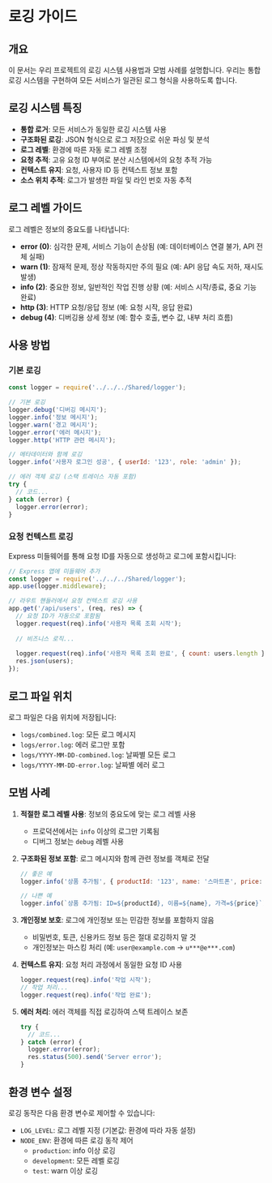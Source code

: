 # 로깅 가이드

## 개요

이 문서는 우리 프로젝트의 로깅 시스템 사용법과 모범 사례를 설명합니다. 우리는 통합 로깅 시스템을 구현하여 모든 서비스가 일관된 로그 형식을 사용하도록 합니다.

## 로깅 시스템 특징

- **통합 로거**: 모든 서비스가 동일한 로깅 시스템 사용
- **구조화된 로깅**: JSON 형식으로 로그 저장으로 쉬운 파싱 및 분석
- **로그 레벨**: 환경에 따른 자동 로그 레벨 조정
- **요청 추적**: 고유 요청 ID 부여로 분산 시스템에서의 요청 추적 가능
- **컨텍스트 유지**: 요청, 사용자 ID 등 컨텍스트 정보 포함
- **소스 위치 추적**: 로그가 발생한 파일 및 라인 번호 자동 추적

## 로그 레벨 가이드

로그 레벨은 정보의 중요도를 나타냅니다:

- **error (0)**: 심각한 문제, 서비스 기능이 손상됨 (예: 데이터베이스 연결 불가, API 전체 실패)
- **warn (1)**: 잠재적 문제, 정상 작동하지만 주의 필요 (예: API 응답 속도 저하, 재시도 발생)
- **info (2)**: 중요한 정보, 일반적인 작업 진행 상황 (예: 서비스 시작/종료, 중요 기능 완료)
- **http (3)**: HTTP 요청/응답 정보 (예: 요청 시작, 응답 완료)
- **debug (4)**: 디버깅용 상세 정보 (예: 함수 호출, 변수 값, 내부 처리 흐름)

## 사용 방법

### 기본 로깅

```javascript
const logger = require('../../../Shared/logger');

// 기본 로깅
logger.debug('디버깅 메시지');
logger.info('정보 메시지');
logger.warn('경고 메시지');
logger.error('에러 메시지');
logger.http('HTTP 관련 메시지');

// 메타데이터와 함께 로깅
logger.info('사용자 로그인 성공', { userId: '123', role: 'admin' });

// 에러 객체 로깅 (스택 트레이스 자동 포함)
try {
  // 코드...
} catch (error) {
  logger.error(error);
}
```

### 요청 컨텍스트 로깅

Express 미들웨어를 통해 요청 ID를 자동으로 생성하고 로그에 포함시킵니다:

```javascript
// Express 앱에 미들웨어 추가
const logger = require('../../../Shared/logger');
app.use(logger.middleware);

// 라우트 핸들러에서 요청 컨텍스트 로깅 사용
app.get('/api/users', (req, res) => {
  // 요청 ID가 자동으로 포함됨
  logger.request(req).info('사용자 목록 조회 시작');
  
  // 비즈니스 로직...
  
  logger.request(req).info('사용자 목록 조회 완료', { count: users.length });
  res.json(users);
});
```

## 로그 파일 위치

로그 파일은 다음 위치에 저장됩니다:

- `logs/combined.log`: 모든 로그 메시지
- `logs/error.log`: 에러 로그만 포함
- `logs/YYYY-MM-DD-combined.log`: 날짜별 모든 로그
- `logs/YYYY-MM-DD-error.log`: 날짜별 에러 로그

## 모범 사례

1. **적절한 로그 레벨 사용**: 정보의 중요도에 맞는 로그 레벨 사용
   - 프로덕션에서는 `info` 이상의 로그만 기록됨
   - 디버그 정보는 `debug` 레벨 사용

2. **구조화된 정보 포함**: 로그 메시지와 함께 관련 정보를 객체로 전달
   ```javascript
   // 좋은 예
   logger.info('상품 추가됨', { productId: '123', name: '스마트폰', price: 1000000 });
   
   // 나쁜 예
   logger.info(`상품 추가됨: ID=${productId}, 이름=${name}, 가격=${price}`);
   ```

3. **개인정보 보호**: 로그에 개인정보 또는 민감한 정보를 포함하지 않음
   - 비밀번호, 토큰, 신용카드 정보 등은 절대 로깅하지 말 것
   - 개인정보는 마스킹 처리 (예: `user@example.com` → `u***@e***.com`)

4. **컨텍스트 유지**: 요청 처리 과정에서 동일한 요청 ID 사용
   ```javascript
   logger.request(req).info('작업 시작');
   // 작업 처리...
   logger.request(req).info('작업 완료');
   ```

5. **에러 처리**: 에러 객체를 직접 로깅하여 스택 트레이스 보존
   ```javascript
   try {
     // 코드...
   } catch (error) {
     logger.error(error);
     res.status(500).send('Server error');
   }
   ```

## 환경 변수 설정

로깅 동작은 다음 환경 변수로 제어할 수 있습니다:

- `LOG_LEVEL`: 로그 레벨 지정 (기본값: 환경에 따라 자동 설정)
- `NODE_ENV`: 환경에 따른 로깅 동작 제어
  - `production`: info 이상 로깅
  - `development`: 모든 레벨 로깅
  - `test`: warn 이상 로깅